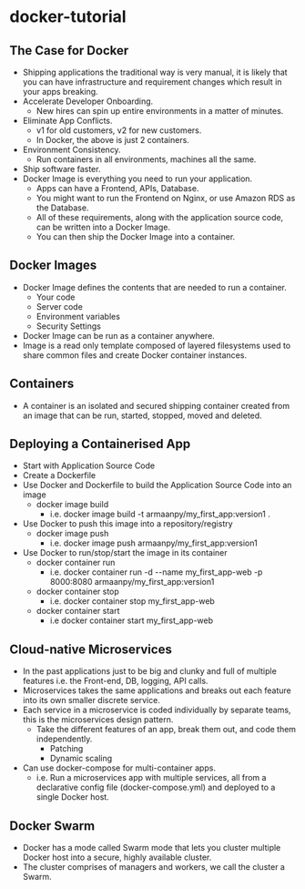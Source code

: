 # docker-tutorial

## The Case for Docker

- Shipping applications the traditional way is very manual, it is likely that you can have infrastructure and requirement changes which result in your apps breaking.
- Accelerate Developer Onboarding.
  - New hires can spin up entire environments in a matter of minutes.
- Eliminate App Conflicts.
  - v1 for old customers, v2 for new customers.
  - In Docker, the above is just 2 containers.
- Environment Consistency.
  - Run containers in all environments, machines all the same.
- Ship software faster.
- Docker Image is everything you need to run your application.
  - Apps can have a Frontend, APIs, Database.
  - You might want to run the Frontend on Nginx, or use Amazon RDS as the Database.
  - All of these requirements, along with the application source code, can be written into a Docker Image.
  - You can then ship the Docker Image into a container.

## Docker Images

- Docker Image defines the contents that are needed to run a container.
  - Your code
  - Server code
  - Environment variables
  - Security Settings
- Docker Image can be run as a container anywhere.
- Image is a read only template composed of layered filesystems used to share common files and create Docker container instances.

## Containers

- A container is an isolated and secured shipping container created from an image that can be run, started, stopped, moved and deleted.

## Deploying a Containerised App

- Start with Application Source Code
- Create a Dockerfile
- Use Docker and Dockerfile to build the Application Source Code into an image
  - docker image build
    - i.e. docker image build -t armaanpy/my_first_app:version1 .
- Use Docker to push this image into a repository/registry
  - docker image push
    - i.e. docker image push armaanpy/my_first_app:version1
- Use Docker to run/stop/start the image in its container
  - docker container run
    - i.e. docker container run -d --name my_first_app-web -p 8000:8080 armaanpy/my_first_app:version1
  - docker container stop
    - i.e. docker container stop my_first_app-web
  - docker container start
    - i.e docker container start my_first_app-web

## Cloud-native Microservices

- In the past applications just to be big and clunky and full of multiple features i.e. the Front-end, DB, logging, API calls.
- Microservices takes the same applications and breaks out each feature into its own smaller discrete service.
- Each service in a microservice is coded individually by separate teams, this is the microservices design pattern.
  - Take the different features of an app, break them out, and code them independently.
    - Patching
    - Dynamic scaling
- Can use docker-compose for multi-container apps.
  - i.e. Run a microservices app with multiple services, all from a declarative config file (docker-compose.yml) and deployed to a single Docker host.

## Docker Swarm

- Docker has a mode called Swarm mode that lets you cluster multiple Docker host into a secure, highly available cluster.
- The cluster comprises of managers and workers, we call the cluster a Swarm.
